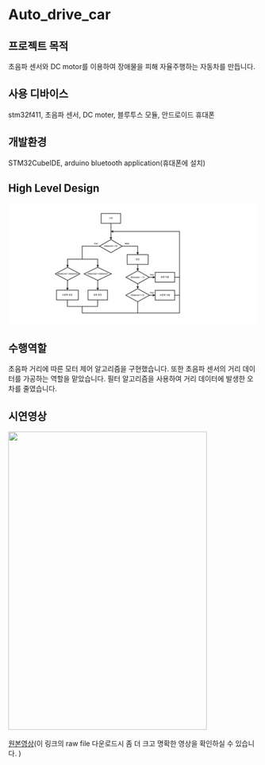 # Auto_drive_car
## 프로젝트 목적
초음파 센서와 DC motor를 이용하여 장애물을 피해 자율주행하는 자동차를 만듭니다.<br/> 
## 사용 디바이스
stm32f411, 초음파 센서, DC moter, 블루투스 모듈, 안드로이드 휴대폰
## 개발환경
STM32CubeIDE, arduino bluetooth application(휴대폰에 설치)
## High Level Design
<img src="./img_video/auto_drive_car.png">

## 수행역할
초음파 거리에 따른 모터 제어 알고리즘을 구현했습니다. 또한 초음파 센서의 거리 데이터를 가공하는 역할을 맡았습니다.  필터 알고리즘을 사용하여 거리 데이터에 발생한 오차를 줄였습니다.

## 시연영상
<img src="./img_video/auto_drive_car.gif" width=400 height=600>

[원본영상](https://github.com/BrotherHwan/Auto_drive_car/blob/main/img_video/auto_drive.mp4)(이 링크의 raw file 다운로드시 좀 더 크고 명확한 영상을 확인하실 수 있습니다. ) 
